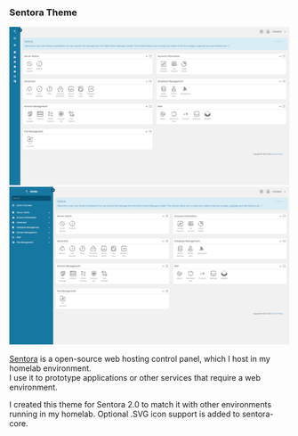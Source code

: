 ﻿### Sentora Theme

![md_ba](assets/illustrations/sentora0.jpg)
![](assets/illustrations/sentora1.jpg)	

[Sentora](https://www.sentora.org/) is a open-source web hosting control panel, which I host in my homelab environment. \
I use it to prototype applications or other services that require a web environment.

I created this theme for Sentora 2.0 to match it with other environments running in my homelab.
Optional .SVG icon support is added to sentora-core.